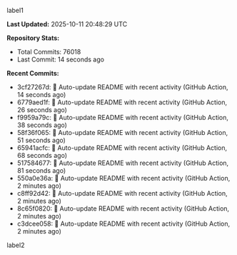
label1 
<!-- ACTIVITY_START -->
**Last Updated:** 2025-10-11 20:48:29 UTC

**Repository Stats:**
- Total Commits: 76018
- Last Commit: 14 seconds ago

**Recent Commits:**
- 3cf27267d: 🤖 Auto-update README with recent activity (GitHub Action, 14 seconds ago)
- 6779aed1f: 🤖 Auto-update README with recent activity (GitHub Action, 26 seconds ago)
- f9959a79c: 🤖 Auto-update README with recent activity (GitHub Action, 38 seconds ago)
- 58f36f065: 🤖 Auto-update README with recent activity (GitHub Action, 51 seconds ago)
- 65941acfc: 🤖 Auto-update README with recent activity (GitHub Action, 68 seconds ago)
- 517584677: 🤖 Auto-update README with recent activity (GitHub Action, 81 seconds ago)
- 550a0e36a: 🤖 Auto-update README with recent activity (GitHub Action, 2 minutes ago)
- c8ff92d42: 🤖 Auto-update README with recent activity (GitHub Action, 2 minutes ago)
- 8c65f0820: 🤖 Auto-update README with recent activity (GitHub Action, 2 minutes ago)
- c3dcee058: 🤖 Auto-update README with recent activity (GitHub Action, 2 minutes ago)
<!-- ACTIVITY_END -->

label2
